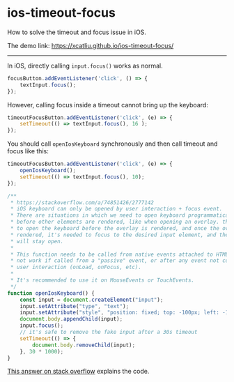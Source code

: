 # ios-timeout-focus

How to solve the timeout and focus issue in iOS.

The demo link: https://xcatliu.github.io/ios-timeout-focus/

---

In iOS, directly calling `input.focus()` works as normal.

```js
focusButton.addEventListener('click', () => {
    textInput.focus();
});
```

However, calling focus inside a timeout cannot bring up the keyboard:

```js
timeoutFocusButton.addEventListener('click', (e) => {
    setTimeout(() => textInput.focus(), 16 );
});
```

You should call `openIosKeyboard` synchronously and then call timeout and focus like this:

```js
timeoutFocusButton.addEventListener('click', (e) => {
    openIosKeyboard();
    setTimeout(() => textInput.focus(), 10);
});
```

```js
/**
 * https://stackoverflow.com/a/74851426/2777142
 * iOS keyboard can only be opened by user interaction + focus event.
 * There are situations in which we need to open keyboard programmatically
 * before other elements are rendered, like when opening an overlay. this function can be used
 * to open the keyboard before the overlay is rendered, and once the overlay is
 * rendered, it's needed to focus to the desired input element, and the keyboard
 * will stay open.
 *
 * This function needs to be called from native events attached to HTML elements. It will
 * not work if called from a "passive" event, or after any event not coming from
 * user interaction (onLoad, onFocus, etc).
 *
 * It's recommended to use it on MouseEvents or TouchEvents.
 */
function openIosKeyboard() {
    const input = document.createElement("input");
    input.setAttribute("type", "text");
    input.setAttribute("style", "position: fixed; top: -100px; left: -100px;");
    document.body.appendChild(input);
    input.focus();
    // it's safe to remove the fake input after a 30s timeout
    setTimeout(() => {
        document.body.removeChild(input);
    }, 30 * 1000);
}
```

[This answer on stack overflow](https://stackoverflow.com/a/74851426/2777142) explains the code.
